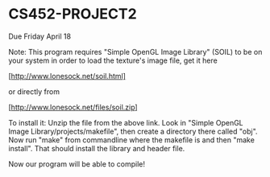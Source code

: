 CS452-PROJECT2
==============
Due Friday April 18

Note:
This program requires "Simple OpenGL Image Library" (SOIL) to be on your system in order to load the texture's image file, get it here

[http://www.lonesock.net/soil.html]

or directly from

[http://www.lonesock.net/files/soil.zip]

To install it:
Unzip the file from the above link. Look in "Simple OpenGL Image Library/projects/makefile", then create a directory there called "obj". Now run "make" from commandline where the makefile is and then "make install". That should install the library and header file. 

Now our program will be able to compile!
